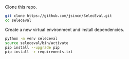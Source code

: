 Clone this repo. 

```bash
git clone https://github.com/jsincn/SelecEval.git
cd seleceval
```

Create a new virtual environment and install dependencies.

```bash
python -m venv seleceval
source seleceval/bin/activate
pip install --upgrade pip
pip install -r requirements.txt
```